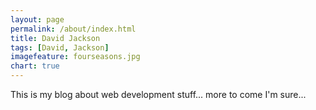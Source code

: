 ```yaml
---
layout: page
permalink: /about/index.html
title: David Jackson
tags: [David, Jackson]
imagefeature: fourseasons.jpg
chart: true
---
```


This is my blog about web development stuff...  more to come I'm sure...